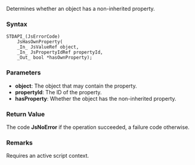 Determines whether an object has a non-inherited property. 
### Syntax 
```
STDAPI_(JsErrorCode)
    JsHasOwnProperty(
    _In_ JsValueRef object,
    _In_ JsPropertyIdRef propertyId,
    _Out_ bool *hasOwnProperty);
```
### Parameters 
* __object__: The object that may contain the property.
* __propertyId__: The ID of the property.
* __hasProperty__: Whether the object has the non-inherited property.
### Return Value 
The code **JsNoError** if the operation succeeded, a failure code otherwise.
### Remarks 
Requires an active script context.
